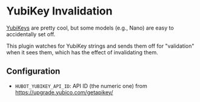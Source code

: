 # YubiKey Invalidation

[YubiKeys](https://www.yubico.com/products/yubikey-hardware/yubikey/) are
pretty cool, but some models (e.g., Nano) are easy to accidentally set off.

This plugin watches for YubiKey strings and sends them off for "validation"
when it sees them, which has the effect of invalidating them.

## Configuration

* `HUBOT_YUBIKEY_API_ID`: API ID (the numeric one) from
  <https://upgrade.yubico.com/getapikey/>
